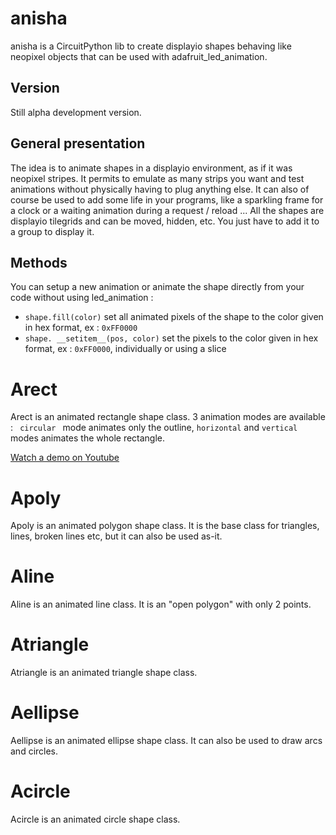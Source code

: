 # anisha
anisha is a CircuitPython lib to create displayio shapes behaving like neopixel objects that can be used with adafruit_led_animation.

## Version

Still alpha development version.

## General presentation

The idea is to animate shapes in a displayio environment, as if it was neopixel stripes. It permits to emulate as many strips you want and test animations without physically having to plug anything else. It can also of course be used to add some life in your programs, like a sparkling frame for a clock or a waiting animation during a request / reload ...
All the shapes are displayio tilegrids and can be moved, hidden, etc. You just have to add it to a group to display it.

## Methods

You can setup a new animation or animate the shape directly from your code without using led_animation :
* `shape.fill(color)` set all animated pixels of the shape to the color given in hex format, ex : `0xFF0000`
* `shape. __setitem__(pos, color)` set the pixels to the color given in hex format, ex : `0xFF0000`, individually or using a slice


# Arect

Arect is an animated rectangle shape class. 
3 animation modes are available : ` circular ` mode animates only the outline, `horizontal` and `vertical` modes animates the whole rectangle.

[Watch a demo on Youtube](https://www.youtube.com/watch?v=5NWonUOjqoQ)

# Apoly

Apoly is an animated polygon shape class. It is the base class for triangles, lines, broken lines etc, but it can also be used as-it.

# Aline

Aline is an animated line class. It is an "open polygon" with only 2 points.

# Atriangle

Atriangle is an animated triangle shape class.

# Aellipse
Aellipse is an animated ellipse shape class. It can also be used to draw arcs and circles.

# Acircle
Acircle is an animated circle shape class.
